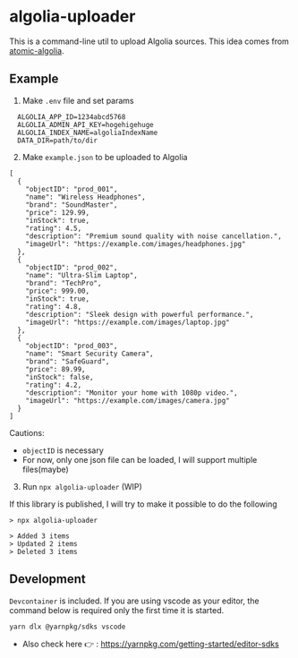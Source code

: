 # algolia-uploader
This is a command-line util to upload Algolia sources. This idea comes from [atomic-algolia](https://github.com/chrisdmacrae/atomic-algolia).

## Example

1. Make `.env` file and set params

```.env
  ALGOLIA_APP_ID=1234abcd5768
  ALGOLIA_ADMIN_API_KEY=hogehigehuge
  ALGOLIA_INDEX_NAME=algoliaIndexName
  DATA_DIR=path/to/dir
```

2. Make `example.json` to be uploaded to Algolia

```
[
  {
    "objectID": "prod_001",
    "name": "Wireless Headphones",
    "brand": "SoundMaster",
    "price": 129.99,
    "inStock": true,
    "rating": 4.5,
    "description": "Premium sound quality with noise cancellation.",
    "imageUrl": "https://example.com/images/headphones.jpg"
  },
  {
    "objectID": "prod_002",
    "name": "Ultra-Slim Laptop",
    "brand": "TechPro",
    "price": 999.00,
    "inStock": true,
    "rating": 4.8,
    "description": "Sleek design with powerful performance.",
    "imageUrl": "https://example.com/images/laptop.jpg"
  },
  {
    "objectID": "prod_003",
    "name": "Smart Security Camera",
    "brand": "SafeGuard",
    "price": 89.99,
    "inStock": false,
    "rating": 4.2,
    "description": "Monitor your home with 1080p video.",
    "imageUrl": "https://example.com/images/camera.jpg"
  }
]
```

Cautions:
- `objectID` is necessary
- For now, only one json file can be loaded, I will support multiple files(maybe)


3. Run `npx algolia-uploader` (WIP)

If this library is published, I will try to make it possible to do the following

```
> npx algolia-uploader

> Added 3 items
> Updated 2 items
> Deleted 3 items
```

## Development
 `Devcontainer` is included. If you are using vscode as your editor, the command below is required only the first time it is started.

```
yarn dlx @yarnpkg/sdks vscode
```

- Also check here :point_right: : https://yarnpkg.com/getting-started/editor-sdks
